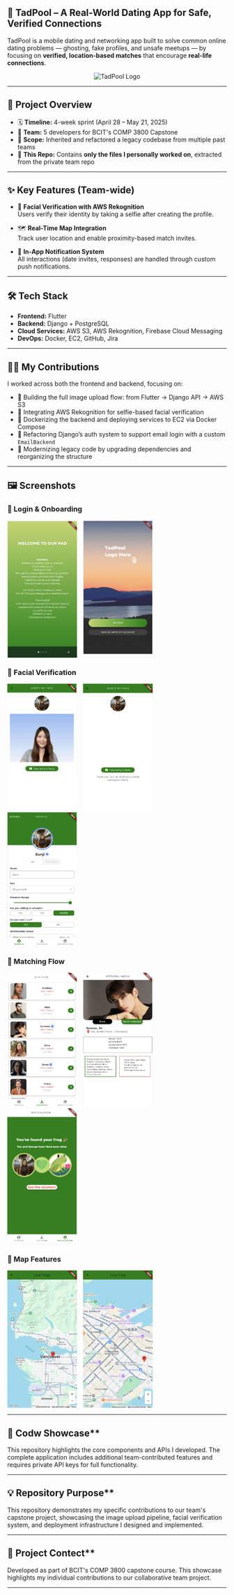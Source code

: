 ## 📱 TadPool – A Real-World Dating App for Safe, Verified Connections

TadPool is a mobile dating and networking app built to solve common online dating problems — ghosting, fake profiles, and unsafe meetups — by focusing on **verified, location-based matches** that encourage **real-life connections**.

<p align="center">
  <img src="https://github.com/user-attachments/assets/945ee114-4393-497e-8e7e-e24fbd4417b1" alt="TadPool Logo" width="360" />
</p>


---

## 🚀 Project Overview

- 🗓️ **Timeline:** 4-week sprint (April 28 – May 21, 2025)  
- 👥 **Team:** 5 developers for BCIT's COMP 3800 Capstone  
- 🧠 **Scope:** Inherited and refactored a legacy codebase from multiple past teams  
- 📂 **This Repo:** Contains **only the files I personally worked on**, extracted from the private team repo

---

## ✨ Key Features (Team-wide)

- 🧠 **Facial Verification with AWS Rekognition**  
  Users verify their identity by taking a selfie after creating the profile.

- 🗺️ **Real-Time Map Integration**  
  Track user location and enable proximity-based match invites.

- 🔔 **In-App Notification System**  
  All interactions (date invites, responses) are handled through custom push notifications.


---

## 🛠 Tech Stack

- **Frontend:** Flutter  
- **Backend:** Django + PostgreSQL  
- **Cloud Services:** AWS S3, AWS Rekognition, Firebase Cloud Messaging  
- **DevOps:** Docker, EC2, GitHub, Jira

---

## 👩‍💻 My Contributions

I worked across both the frontend and backend, focusing on:

- 📸 Building the full image upload flow: from Flutter → Django API → AWS S3
- 🧠 Integrating AWS Rekognition for selfie-based facial verification
- 🐳 Dockerizing the backend and deploying services to EC2 via Docker Compose
- 🔑 Refactoring Django’s auth system to support email login with a custom `EmailBackend`
- 🧼 Modernizing legacy code by upgrading dependencies and reorganizing the structure

---

## 🖼️ Screenshots

### 🔐 Login & Onboarding
<p>
  <img src="./screenshots/intro.png" width="160" style="vertical-align: top; margin-right:10px;" />
  <img src="./screenshots/login.png" width="160" style="vertical-align: top;" />
</p>

### 🧠 Facial Verification
<p>
  <img src="./screenshots/rekognition.png" width="160" style="vertical-align: top; margin-right:10px;" />
  <img src="./screenshots/verified.png" width="160" style="vertical-align: top; margin-right:10px;" />
  <img src="./screenshots/verified_user.png" width="160" style="vertical-align: top;" />
</p>

### 🤝 Matching Flow
<p>
  <img src="./screenshots/discover.png" width="160" style="vertical-align: top; margin-right:10px;" />
  <img src="./screenshots/personal.png" width="160" style="vertical-align: top; margin-right:10px;" />
  <img src="./screenshots/map_matching.png" width="160" style="vertical-align: top;" />
</p>

### 📍 Map Features
<p>
  <img src="./screenshots/map.png" width="160" style="vertical-align: top; margin-right:10px;" />
  <img src="./screenshots/livemap.png" width="160" style="vertical-align: top;" />
</p>

---

## 🔧 Codw Showcase**

This repository highlights the core components and APIs I developed. The complete application includes additional team-contributed features and requires private API keys for full functionality.

---

## 💡 Repository Purpose**

This repository demonstrates my specific contributions to our team's capstone project, showcasing the image upload pipeline, facial verification system, and deployment infrastructure I designed and implemented.

---

## 📝 Project Contect**

Developed as part of BCIT's COMP 3800 capstone course. This showcase highlights my individual contributions to our collaborative team project.

---
